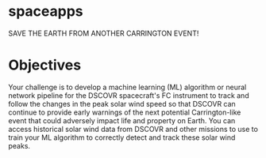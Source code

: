 # spaceapps
SAVE THE EARTH FROM ANOTHER CARRINGTON EVENT!

# Objectives
Your challenge is to develop a machine learning (ML) algorithm or neural network pipeline for the DSCOVR spacecraft's FC instrument to track and follow the changes in the peak solar wind speed so that DSCOVR can continue to provide early warnings of the next potential Carrington-like event that could adversely impact life and property on Earth. You can access historical solar wind data from DSCOVR and other missions to use to train your ML algorithm to correctly detect and track these solar wind peaks.
